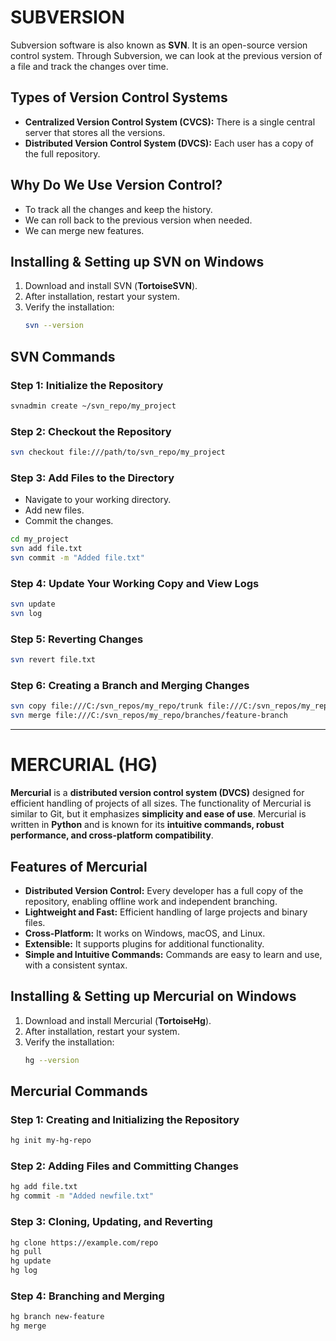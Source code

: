 # **SUBVERSION**  

Subversion software is also known as **SVN**. It is an open-source version control system. Through Subversion, we can look at the previous version of a file and track the changes over time.  

## **Types of Version Control Systems**  

- **Centralized Version Control System (CVCS):** There is a single central server that stores all the versions.  
- **Distributed Version Control System (DVCS):** Each user has a copy of the full repository.  

## **Why Do We Use Version Control?**  

- To track all the changes and keep the history.  
- We can roll back to the previous version when needed.  
- We can merge new features.  

## **Installing & Setting up SVN on Windows**  

1. Download and install SVN (**TortoiseSVN**).  
2. After installation, restart your system.  
3. Verify the installation:  
   ```sh
   svn --version
   ```  

## **SVN Commands**  

### **Step 1: Initialize the Repository**  
```sh
svnadmin create ~/svn_repo/my_project
```  

### **Step 2: Checkout the Repository**  
```sh
svn checkout file:///path/to/svn_repo/my_project
```  

### **Step 3: Add Files to the Directory**  
- Navigate to your working directory.  
- Add new files.  
- Commit the changes.  

```sh
cd my_project
svn add file.txt
svn commit -m "Added file.txt"
```  

### **Step 4: Update Your Working Copy and View Logs**  
```sh
svn update
svn log
```  

### **Step 5: Reverting Changes**  
```sh
svn revert file.txt
```  

### **Step 6: Creating a Branch and Merging Changes**  
```sh
svn copy file:///C:/svn_repos/my_repo/trunk file:///C:/svn_repos/my_repo/branches/feature-branch -m "Creating feature branch"
svn merge file:///C:/svn_repos/my_repo/branches/feature-branch
```  

---

# **MERCURIAL (HG)**  

**Mercurial** is a **distributed version control system (DVCS)** designed for efficient handling of projects of all sizes. The functionality of Mercurial is similar to Git, but it emphasizes **simplicity and ease of use**. Mercurial is written in **Python** and is known for its **intuitive commands, robust performance, and cross-platform compatibility**.  

## **Features of Mercurial**  

- **Distributed Version Control:** Every developer has a full copy of the repository, enabling offline work and independent branching.  
- **Lightweight and Fast:** Efficient handling of large projects and binary files.  
- **Cross-Platform:** It works on Windows, macOS, and Linux.  
- **Extensible:** It supports plugins for additional functionality.  
- **Simple and Intuitive Commands:** Commands are easy to learn and use, with a consistent syntax.  

## **Installing & Setting up Mercurial on Windows**  

1. Download and install Mercurial (**TortoiseHg**).  
2. After installation, restart your system.  
3. Verify the installation:  
   ```sh
   hg --version
   ```  

## **Mercurial Commands**  

### **Step 1: Creating and Initializing the Repository**  
```sh
hg init my-hg-repo
```  

### **Step 2: Adding Files and Committing Changes**  
```sh
hg add file.txt
hg commit -m "Added newfile.txt"
```  

### **Step 3: Cloning, Updating, and Reverting**  
```sh
hg clone https://example.com/repo
hg pull
hg update
hg log
```  

### **Step 4: Branching and Merging**  
```sh
hg branch new-feature
hg merge
```  
